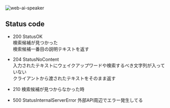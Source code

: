 ![web-ai-speaker](https://github.com/OkanoShogo0903/web-ai-speaker)

## Status code

- 200 StatusOK  
  検索候補が見つかった  
  検索候補一番目の説明テキストを返す

- 204 StatusNoContent  
  入力されたテキストにウェイクアップワードや検索するべき文字列が入っていない  
  クライアントから渡されたテキストをそのまま返す

- 210
  検索候補が見つからなかった時

- 500 StatusInternalServerError
  外部API周辺でエラー発生してる
